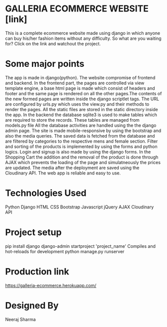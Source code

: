 # GALLERIA ECOMMERCE WEBSITE [link]
This is a complete ecommerce website made using django in which anyone can buy his/her fashion items without any difficulty. So what are you waiting for? Click on the link and watchout the project.

# Some major points
The app is made in django(python). The website compromise of frontend and backend.
In the frontend part, the pages are controlled via view template engine, a base html page is made which consist of headers and footer and the same page is rendered on all the other pages.The contents of the new formed pages are written inside the django scriptlet tags.
The URL are configured by urls.py which uses the view.py and their methods to render the pages.
All the static files are stored in the static directory inside the app.
In the backend the database sqlite3 is used to make tables which are required to store the records. These tables are managed from models.py file
All the database activities are handled using the the django admin page.
The site is made mobile-responsive by using the bootstrap and also the media queries.
The saved data is fetched from the database and are filtered by categories to the respective mens and female section.
Filter and sorting of the products is implemented by using the forms and python logics.
Login and signup is also made by using the django forms.
In the Shopping Cart the addition and the removal of the product is done through AJAX which prevents the loading of the page and simulatneously the prices are updated.
The media after the deployment are saved using the Cloudinary API.
The web app is reliable and easy to use.
# Technologies Used
Python
Django
HTML
CSS
Bootstrap
Javascript
jQuery
AJAX
Cloudinary API
# Project setup
pip install django
django-admin startproject 'project_name'
Compiles and hot-reloads for development
python manage.py runserver
# Production link
https://galleria-ecommerce.herokuapp.com/

# Designed By
Neeraj Sharma
